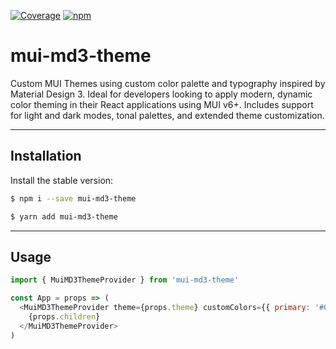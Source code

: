[![Coverage](https://img.shields.io/codecov/c/github/markdalgleish/react-themeable/master.svg?style=flat-square)](https://codecov.io/github/markdalgleish/mui-md3-theme) [![npm](https://img.shields.io/npm/v/react-themed.svg?style=flat-square)](https://www.npmjs.com/package/mui-md3-theme)

# mui-md3-theme
Custom MUI Themes using custom color palette and typography inspired by Material Design 3. Ideal for developers looking to apply modern, dynamic color theming in their React applications using MUI v6+. Includes support for light and dark modes, tonal palettes, and extended theme customization.

***

## Installation
Install the stable version:
```bash
$ npm i --save mui-md3-theme
```
```bash
$ yarn add mui-md3-theme
```

***

## Usage
```javascript
import { MuiMD3ThemeProvider } from 'mui-md3-theme'

const App = props => (
  <MuiMD3ThemeProvider theme={props.theme} customColors={{ primary: '#006491', secondary: '#50606E', tertiary: '#6A4FA3'}} />
    {props.children}
  </MuiMD3ThemeProvider>
)
```

